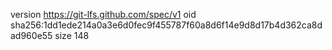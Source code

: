 version https://git-lfs.github.com/spec/v1
oid sha256:1dd1ede214a0a3e6d0fec9f455787f60a8d6f14e9d8d17b4d362ca8dad960e55
size 148
